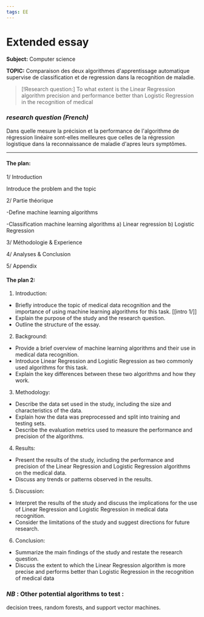 ```yaml
---
tags: EE
---
```


# Extended essay


**Subject:** Computer science
 
 **TOPIC:** Comparaison des deux algorithmes d'apprentissage automatique supervise de classification et de regression dans la recognition de maladie.
 
 >[!Research question:]
 >To what extent is the Linear Regression algorithm precision and performance better than Logistic Regression in the recognition of medical 

### *research question (French)*
Dans quelle mesure la précision et la performance de l'algorithme de régression linéaire sont-elles meilleures que celles de la régression logistique dans la reconnaissance de maladie d'apres leurs symptômes.

----- 

#### **The plan:** 
1/ Introduction

Introduce the problem and the topic 
  
2/ Partie théorique

-Define machine learning algorithms

-Classification machine learning algorithms
 a) Linear regression
 b) Logistic Regression

3/ Méthodologie & Experience

4/ Analyses & Conclusion 

5/ Appendix

#### **The plan 2:** 

1.  Introduction:

-   Briefly introduce the topic of medical data recognition and the importance of using machine learning algorithms for this task. [[intro 1/]] 
-   Explain the purpose of the study and the research question.
-   Outline the structure of the essay.

2.  Background:

-   Provide a brief overview of machine learning algorithms and their use in medical data recognition.
-   Introduce Linear Regression and Logistic Regression as two commonly used algorithms for this task.
-   Explain the key differences between these two algorithms and how they work.

3.  Methodology:

-   Describe the data set used in the study, including the size and characteristics of the data.
-   Explain how the data was preprocessed and split into training and testing sets.
-   Describe the evaluation metrics used to measure the performance and precision of the algorithms.

4.  Results:

-   Present the results of the study, including the performance and precision of the Linear Regression and Logistic Regression algorithms on the medical data.
-   Discuss any trends or patterns observed in the results.

5.  Discussion:

-   Interpret the results of the study and discuss the implications for the use of Linear Regression and Logistic Regression in medical data recognition.
-   Consider the limitations of the study and suggest directions for future research.

6.  Conclusion:

-   Summarize the main findings of the study and restate the research question.
-   Discuss the extent to which the Linear Regression algorithm is more precise and performs better than Logistic Regression in the recognition of medical data

### *NB* : Other potential algorithms to test :
decision trees, random forests, and support vector machines.